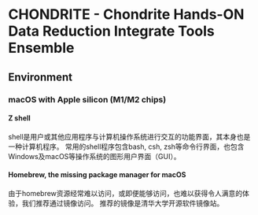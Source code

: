 # CHONDRITE - Chondrite Hands-ON Data Reduction Integrate Tools Ensemble
## Environment
### macOS with Apple silicon (M1/M2 chips)
#### Z shell
shell是用户或其他应用程序与计算机操作系统进行交互的功能界面，其本身也是一种计算机程序。
常用的shell程序包含bash, csh, zsh等命令行界面，也包含Windows及macOS等操作系统的图形用户界面（GUI）。

#### Homebrew, the missing package manager for macOS
由于homebrew资源经常难以访问，或即便能够访问，也难以获得令人满意的体验，我们推荐通过镜像访问。
推荐的镜像是清华大学开源软件镜像站。


